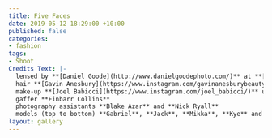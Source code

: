 ```yaml
---
title: Five Faces
date: 2019-05-12 18:29:00 +10:00
published: false
categories:
- fashion
tags:
- Shoot
Credits Text: |-
  lensed by **[Daniel Goode](http://www.danielgoodephoto.com/)** at **[The Artist Group](https://www.instagram.com/theartistgroup/)** fashion **[Miguel Urbina Tan](https://www.instagram.com/miguelurbinatan/)**
  hair **[Gavin Anesbury](https://www.instagram.com/gavinanesburybeauty/)** at **[Viviens](instagram.com/vivienscreative/)** using **[Hair Rituel by Sisley](https://www.instagram.com/hairrituelbysisley/)**
  make-up **[Joel Babicci](https://www.instagram.com/joel_babicci/)** using **[MAC](https://www.instagram.com/maccosmetics/)**
  gaffer **Finbarr Collins**
  photography assistants **Blake Azar** and **Nick Ryall**
  models (top to bottom) **Gabriel**, **Jack**, **Mikka**, **Kye** and **Mun** all at **[Kult](https://www.instagram.com/kultaustralia/)**
layout: gallery
---
```


